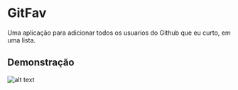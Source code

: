 # GitFav

Uma aplicação para adicionar todos os usuarios do Github que eu curto, em uma lista.




## Demonstração

![alt text]([images\Screenshot_4.png](https://github.com/Giakomogcs/GitFav/blob/main/images/Screenshot_4.png))
